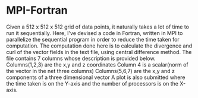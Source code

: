 # MPI-Fortran
Given a 512 x 512 x 512 grid of data points, it naturally takes a lot of time to run it sequentially. Here, I've devised a code in Fortran, written in MPI to parallelize the sequential program in order to reduce the time taken for computation.
The computation done here is to calculate the divergence and curl of the vector fields in the text file, using central difference method. The file contains 7 columns whose description is provided below.
Columns(1,2,3) are the x,y and z coordinates 
Column 4 is a scalar(norm of the vector in the net three columns) 
Columns(5,6,7) are the x,y and z components of a three dimensional vector
A plot is also submitted where the time taken is on the Y-axis and the number of processors is on the X-axis. 
